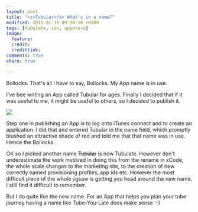 ```yaml
---
layout: post
title: "<s>Tubular</s> What's in a name?"
modified: 2015-01-15 09:30:10 +0100
tags: [tubulate, ios, appstore]
image:
  feature: 
  credit: 
  creditlink: 
comments: true
share: true

---
```



Bollocks. That's all I have to say, Bollocks. My App name is in use.

I've bee writing an App  called Tubular for ages. Finally I decided that if it was useful to me, it might be useful to others, so I decided to publish it. 

<img class="dosShot screenShot"  src="../../images/2015-02-08-app-store-submission-missing-routing-app-coverage-file/ss01.png"  />

Step one in publishing an App is to log onto iTunes connect and to create an application. I did that and entered Tubular in the name field, which promptly blushed an attractive shade of red and told me that that name was in use. Hence the Bollocks.

OK so I picked another name <s>Tubular</s> is now Tubulate. However don't underestimate the work involved in doing this from the rename in xCode, the whole scale changes to the marketing site, to the creation of new correctly named provisioning profiles, app ids etc. However the most difficult piece of the whole jigsaw is getting you head around the new name. I still find it difficult to remember.

But I do quite like the new name. For an App that helps you plan your tube journey having a name like Tube-You-Late does make sense :-)




